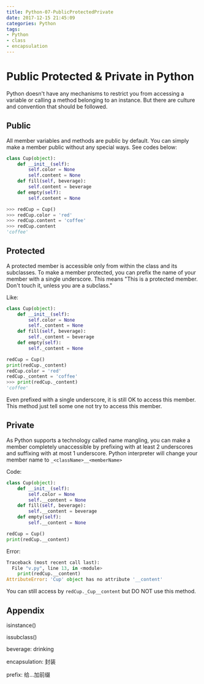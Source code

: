 ```yaml
---
title: Python-07-PublicProtectedPrivate
date: 2017-12-15 21:45:09
categories: Python
tags:
- Python
- class
- encapsulation
---
```


# Public Protected & Private in Python

Python doesn't have any mechanisms to restrict you from accessing a variable or calling a method belonging to an instance. But there are culture and convention that should be followed.

## Public

All member variables and methods are public by default. You can simply make a member public without any special ways. See codes below:

```python
class Cup(object):
    def __init__(self):
        self.color = None
        self.content = None
    def fill(self, beverage):
        self.content = beverage
    def empty(self):
        self.content = None

>>> redCup = Cup()
>>> redCup.color = 'red'
>>> redCup.content = 'coffee'
>>> redCup.content
'coffee'
```

## Protected

A protected member is accessible only from within the class and its subclasses. To make a member protected, you can prefix the name of your member with a single underscore. This means "This is a protected member. Don't touch it, unless you are a subclass."

Like:

```python
class Cup(object):
    def __init__(self):
        self.color = None
        self._content = None
    def fill(self, beverage):
        self._content = beverage
    def empty(self):
        self._content = None

redCup = Cup()
print(redCup._content)
redCup.color = 'red'
redCup._content = 'coffee'
>>> print(redCup._content)
'coffee'
```

Even prefixed with a single underscore, it is still OK to access this member. This method just tell some one not try to access this member.

## Private

As Python supports a technology called name mangling, you can make a member completely unaccessible by prefixing with at least 2 underscores and suffixing with at most 1 underscore. Python interpreter will change your member name to `_<className>__<memberName>`

Code:

```python
class Cup(object):
    def __init__(self):
        self.color = None
        self.__content = None
    def fill(self, beverage):
        self.__content = beverage
    def empty(self):
        self.__content = None

redCup = Cup()
print(redCup.__content)
```

Error:

```python
Traceback (most recent call last):
  File "v.py", line 13, in <module>
    print(redCup.__content)
AttributeError: 'Cup' object has no attribute '__content'
```

You can still access by `redCup._Cup__content` but DO NOT use this method.

## Appendix

isinstance()

issubclass()



beverage: drinking

encapsulation: 封装

prefix: 给...加前缀